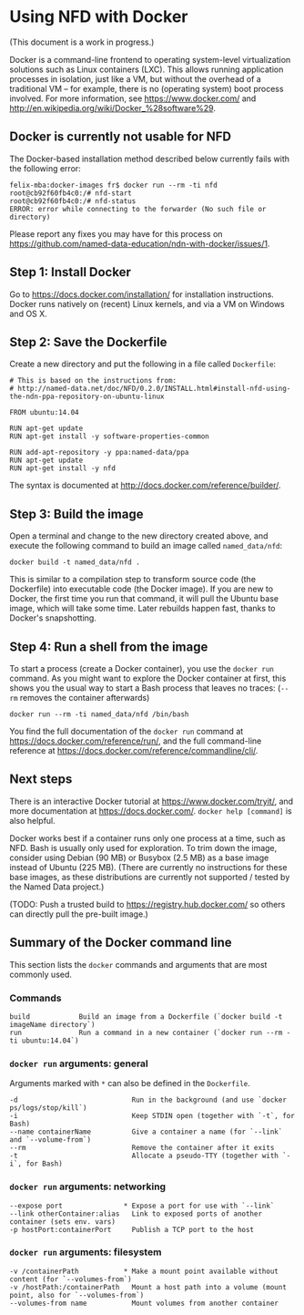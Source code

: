 # Using NFD with Docker

(This document is a work in progress.)

Docker is a command-line frontend to operating system-level virtualization solutions such as Linux containers (LXC). This allows running application processes in isolation, just like a VM, but without the overhead of a traditional VM – for example, there is no (operating system) boot process involved. For more information, see https://www.docker.com/ and http://en.wikipedia.org/wiki/Docker_%28software%29.


## Docker is currently not usable for NFD

The Docker-based installation method described below currently fails with the following error:

    felix-mba:docker-images fr$ docker run --rm -ti nfd
    root@cb92f60fb4c0:/# nfd-start
    root@cb92f60fb4c0:/# nfd-status
    ERROR: error while connecting to the forwarder (No such file or directory)

Please report any fixes you may have for this process on https://github.com/named-data-education/ndn-with-docker/issues/1.


## Step 1: Install Docker

Go to https://docs.docker.com/installation/ for installation instructions. Docker runs natively on (recent) Linux kernels, and via a VM on Windows and OS X.


## Step 2: Save the Dockerfile

Create a new directory and put the following in a file called `Dockerfile`:

    # This is based on the instructions from:
    # http://named-data.net/doc/NFD/0.2.0/INSTALL.html#install-nfd-using-the-ndn-ppa-repository-on-ubuntu-linux

    FROM ubuntu:14.04

    RUN apt-get update
    RUN apt-get install -y software-properties-common

    RUN add-apt-repository -y ppa:named-data/ppa
    RUN apt-get update
    RUN apt-get install -y nfd

The syntax is documented at http://docs.docker.com/reference/builder/.


## Step 3: Build the image

Open a terminal and change to the new directory created above, and execute the following command to build an image called `named_data/nfd`:

    docker build -t named_data/nfd .

This is similar to a compilation step to transform source code (the Dockerfile) into executable code (the Docker image). If you are new to Docker, the first time you run that command, it will pull the Ubuntu base image, which will take some time. Later rebuilds happen fast, thanks to Docker's snapshotting.


## Step 4: Run a shell from the image

To start a process (create a Docker container), you use the `docker run` command. As you might want to explore the Docker container at first, this shows you the usual way to start a Bash process that leaves no traces: (`--rm` removes the container afterwards)

    docker run --rm -ti named_data/nfd /bin/bash

You find the full documentation of the `docker run` command at https://docs.docker.com/reference/run/, and the full command-line reference at https://docs.docker.com/reference/commandline/cli/.


## Next steps

There is an interactive Docker tutorial at https://www.docker.com/tryit/, and more documentation at https://docs.docker.com/. `docker help [command]` is also helpful.

Docker works best if a container runs only one process at a time, such as NFD. Bash is usually only used for exploration. To trim down the image, consider using Debian (90 MB) or Busybox (2.5 MB) as a base image instead of Ubuntu (225 MB). (There are currently no instructions for these base images, as these distributions are currently not supported / tested by the Named Data project.)

(TODO: Push a trusted build to https://registry.hub.docker.com/ so others can directly pull the pre-built image.)


## Summary of the Docker command line

This section lists the `docker` commands and arguments that are most commonly used.


### Commands

    build            Build an image from a Dockerfile (`docker build -t imageName directory`)
    run              Run a command in a new container (`docker run --rm -ti ubuntu:14.04`)


### `docker run` arguments: general

Arguments marked with `*` can also be defined in the `Dockerfile`.

    -d                            Run in the background (and use `docker ps/logs/stop/kill`)
    -i                            Keep STDIN open (together with `-t`, for Bash)
    --name containerName          Give a container a name (for `--link` and `--volume-from`)
    --rm                          Remove the container after it exits
    -t                            Allocate a pseudo-TTY (together with `-i`, for Bash)


### `docker run` arguments: networking

    --expose port               * Expose a port for use with `--link`
    --link otherContainer:alias   Link to exposed ports of another container (sets env. vars)
    -p hostPort:containerPort     Publish a TCP port to the host


### `docker run` arguments: filesystem

    -v /containerPath           * Make a mount point available without content (for `--volumes-from`)
    -v /hostPath:/containerPath   Mount a host path into a volume (mount point, also for `--volumes-from`)
    --volumes-from name           Mount volumes from another container
